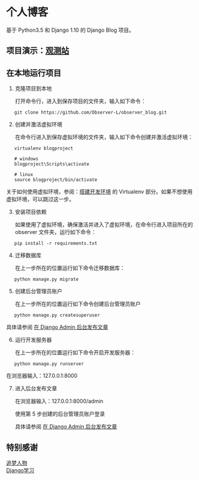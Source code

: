 # 个人博客
基于 Python3.5 和 Django 1.10 的 Django Blog 项目。  
## 项目演示：[观测站](http://elpsycongroo.cc/)
## 在本地运行项目

1. 克隆项目到本地

   打开命令行，进入到保存项目的文件夹，输入如下命令：
```
   git clone https://github.com/Observer-L/observer_blog.git
```

2. 创建并激活虚拟环境

   在命令行进入到保存虚拟环境的文件夹，输入如下命令创建并激活虚拟环境：

```
   virtualenv blogproject

   # windows
   blogproject\Scripts\activate

   # linux
   source blogproject/bin/activate
```

   关于如何使用虚拟环境，参阅：[搭建开发环境](http://zmrenwu.com/post/3/) 的 Virtualenv 部分。如果不想使用虚拟环境，可以跳过这一步。

3. 安装项目依赖

   如果使用了虚拟环境，确保激活并进入了虚拟环境，在命令行进入项目所在的 observer 文件夹，运行如下命令：

```
   pip install -r requirements.txt
```

4. 迁移数据库

   在上一步所在的位置运行如下命令迁移数据库：

```
   python manage.py migrate
```

5. 创建后台管理员账户

   在上一步所在的位置运行如下命令创建后台管理员账户

```
   python manage.py createsuperuser
```

   具体请参阅 [在 Django Admin 后台发布文章](http://zmrenwu.com/post/9/)

6. 运行开发服务器

   在上一步所在的位置运行如下命令开启开发服务器：

```
   python manage.py runserver
```

   在浏览器输入：127.0.0.1:8000

7. 进入后台发布文章

   在浏览器输入：127.0.0.1:8000/admin

   使用第 5 步创建的后台管理员账户登录

   具体请参阅 [在 Django Admin 后台发布文章](http://zmrenwu.com/post/9/)
   
## 特别感谢
[追梦人物](https://github.com/zmrenwu)  
[Django学习](http://www.zmrenwu.com/)
